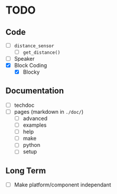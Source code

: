 # TODO

## Code

- [ ] `distance_sensor`
  - [ ] `get_distance()`
- [ ] Speaker
- [x] Block Coding
  - [x] Blocky

## Documentation

- [ ] techdoc
- [ ] pages (markdown in `./doc/`)
  - [ ] advanced
  - [ ] examples
  - [ ] help
  - [ ] make
  - [ ] python
  - [ ] setup

## Long Term

- [ ] Make platform/component independant
